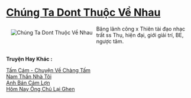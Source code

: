 <a href="https://utruyen.com/chung-ta-dont-thuoc-ve-nhau/22823/" title="Chúng Ta Dont Thuộc Về Nhau"><h1>Chúng Ta Dont Thuộc Về Nhau</h1></a><div style="display:table"><img align="right" style="float: left; padding: 10px;" src="https://utruyen.com/images/story/200x260/chung-ta-dont-thuoc-ve-nhau.jpg" alt="Chúng Ta Dont Thuộc Về Nhau">Băng lãnh công x Thiên tài đạo nhạc trất ss Thụ, hiện đại, giới giải trí, BE, ngược tâm.</div><p><br><b>Truyện Hay Khác :</b></p><a href="https://utruyen.com/tam-cam-chuyen-ve-chang-tam/22820/" alt="Tấm Cám - Chuyện Về Chàng Tấm">Tấm Cám - Chuyện Về Chàng Tấm</a><br/><a href="https://www.flickr.com/photos/183745219@N08/49657606057/" alt="Nam Thần Nhà Tôi">Nam Thần Nhà Tôi</a><br/><a href="https://github.com/quanluxury/truyenhot/tree/master/truyenhay/12114/" alt="Anh Bán Cám Lợn">Anh Bán Cám Lợn</a><br/><a href="https://github.com/quanluxury/dammy/tree/master/truyenhay/24750/" alt="Hôm Nay Ông Chủ Lại Ghen">Hôm Nay Ông Chủ Lại Ghen</a><br/>